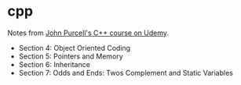 # cpp

Notes from [John Purcell's C++ course on Udemy](https://www.udemy.com/free-learn-c-tutorial-beginners/learn/v4/overview).

- Section 4: Object Oriented Coding
- Section 5: Pointers and Memory
- Section 6: Inheritance
- Section 7: Odds and Ends: Twos Complement and Static Variables
